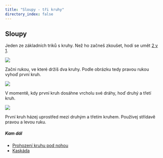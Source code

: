 ```yaml
---
title: "Sloupy - tři kruhy"
directory_index: false
---
```


## Sloupy


Jeden ze základních triků s kruhy. Než ho začneš zkoušet, hodí se umět <a href="../2/2v1.html" title="Žonglování se dvěma kruhy.">2 v 1</a>.

![](img/k/kruhy-3-sloupya.png)

Začni rukou, ve které držíš dva kruhy. Podle obrázku tedy pravou rukou vyhoď první kruh.

![](img/k/kruhy-3-sloupyb.png)

V momentě, kdy první kruh dosáhne vrcholu své dráhy, hoď druhý a třetí kruh.

![](img/k/kruhy-3-sloupyc.png)

První kruh házej uprostřed mezi druhým a třetím kruhem. Používej střídavě pravou a levou ruku.


##### Kam dál

- [Prohození kruhu pod nohou](/kruhy/3/noha.html "Jak házet kruh pod nohou")
- [Kaskáda](/kruhy/3/kaskada.html "Trik se třemi kruhy")
